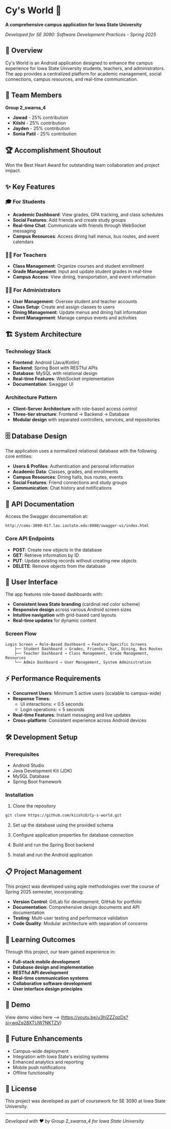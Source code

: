 # Cy's World 🏫

**A comprehensive campus application for Iowa State University**

*Developed for SE 3090: Software Development Practices - Spring 2025*

## 📖 Overview

Cy's World is an Android application designed to enhance the campus experience for Iowa State University students, teachers, and administrators. The app provides a centralized platform for academic management, social connections, campus resources, and real-time communication.

## 👥 Team Members

**Group 2_swarna_4**
- **Jawad** - 25% contribution
- **Kiishi** - 25% contribution  
- **Jayden** - 25% contribution
- **Sonia Patil** - 25% contribution

## 🏆 Accomplishment Shoutout
Won the Best Heart Award for outstanding team collaboration and project impact.

## ✨ Key Features

### 🎓 For Students
- **Academic Dashboard**: View grades, GPA tracking, and class schedules
- **Social Features**: Add friends and create study groups
- **Real-time Chat**: Communicate with friends through WebSocket messaging
- **Campus Resources**: Access dining hall menus, bus routes, and event calendars

### 👨‍🏫 For Teachers  
- **Class Management**: Organize courses and student enrollment
- **Grade Management**: Input and update student grades in real-time
- **Campus Access**: View dining, transportation, and event information

### 👨‍💼 For Administrators
- **User Management**: Oversee student and teacher accounts
- **Class Setup**: Create and assign classes to users
- **Dining Management**: Update menus and dining hall information
- **Event Management**: Manage campus events and activities

## 🏗️ System Architecture

### Technology Stack
- **Frontend**: Android (Java/Kotlin)
- **Backend**: Spring Boot with RESTful APIs
- **Database**: MySQL with relational design
- **Real-time Features**: WebSocket implementation
- **Documentation**: Swagger UI

### Architecture Pattern
- **Client-Server Architecture** with role-based access control
- **Three-tier structure**: Frontend → Backend → Database
- **Modular design** with separated controllers, services, and repositories

## 🗄️ Database Design

The application uses a normalized relational database with the following core entities:
- **Users & Profiles**: Authentication and personal information
- **Academic Data**: Classes, grades, and enrollments  
- **Campus Resources**: Dining halls, bus routes, events
- **Social Features**: Friend connections and study groups
- **Communication**: Chat history and notifications

## 🚀 API Documentation

Access the Swagger documentation at:
```
http://coms-3090-017.las.iastate.edu:8080/swagger-ui/index.html
```

### Core API Endpoints
- **POST**: Create new objects in the database
- **GET**: Retrieve information by ID
- **PUT**: Update existing records without creating new objects
- **DELETE**: Remove objects from the database

## 📱 User Interface

The app features role-based dashboards with:
- **Consistent Iowa State branding** (cardinal red color scheme)
- **Responsive design** across various Android screen sizes
- **Intuitive navigation** with grid-based card layouts
- **Real-time updates** for dynamic content

### Screen Flow
```
Login Screen → Role-Based Dashboard → Feature-Specific Screens
    ├── Student Dashboard → Grades, Friends, Chat, Dining, Bus Routes
    ├── Teacher Dashboard → Class Management, Grade Management, Resources  
    └── Admin Dashboard → User Management, System Administration
```

## ⚡ Performance Requirements

- **Concurrent Users**: Minimum 5 active users (scalable to campus-wide)
- **Response Times**: 
  - UI interactions: < 0.5 seconds
  - Login operations: < 5 seconds
- **Real-time Features**: Instant messaging and live updates
- **Cross-platform**: Consistent experience across Android devices

## 🛠️ Development Setup

### Prerequisites
- Android Studio
- Java Development Kit (JDK)
- MySQL Database
- Spring Boot framework

### Installation
1. Clone the repository
```bash
git clone https://github.com/kiishiO/Cy-s-world.git
```

2. Set up the database using the provided schema

3. Configure application properties for database connection

4. Build and run the Spring Boot backend

5. Install and run the Android application

## 📋 Project Management

This project was developed using agile methodologies over the course of Spring 2025 semester, incorporating:
- **Version Control**: GitLab for development, GitHub for portfolio
- **Documentation**: Comprehensive design documents and API documentation
- **Testing**: Multi-user testing and performance validation
- **Code Quality**: Modular architecture with separation of concerns

## 🎯 Learning Outcomes

Through this project, our team gained experience in:
- **Full-stack mobile development**
- **Database design and implementation**
- **RESTful API development** 
- **Real-time communication systems**
- **Collaborative software development**
- **User interface design principles**

## 📸 Demo

View demo video here --> (https://youtu.be/u3hlZZZqzDs?si=wqZq28XTUW7NKTZV)

## 🔮 Future Enhancements

- Campus-wide deployment
- Integration with Iowa State's existing systems
- Enhanced analytics and reporting
- Mobile push notifications
- Offline functionality

## 📄 License

This project was developed as part of coursework for SE 3090 at Iowa State University.

---

*Developed with ❤️ by Group 2_swarna_4 for Iowa State University*

